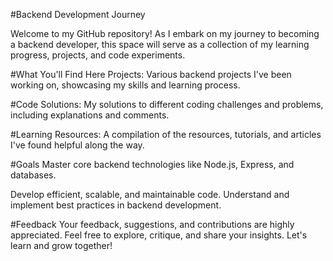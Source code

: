 #Backend Development Journey

Welcome to my GitHub repository! As I embark on my journey to becoming a backend developer, this space will serve as a collection of my learning progress, projects, and code experiments.

#What You'll Find Here
Projects: Various backend projects I've been working on, showcasing my skills and learning process.

#Code Solutions: My solutions to different coding challenges and problems, including explanations and comments.

#Learning Resources: A compilation of the resources, tutorials, and articles I've found helpful along the way.

#Goals
Master core backend technologies like Node.js, Express, and databases.

Develop efficient, scalable, and maintainable code.
Understand and implement best practices in backend development.

#Feedback
Your feedback, suggestions, and contributions are highly appreciated. Feel free to explore, critique, and share your insights. Let's learn and grow together!
